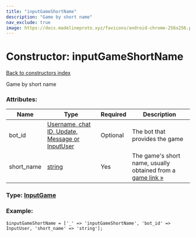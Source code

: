 ```yaml
---
title: "inputGameShortName"
description: "Game by short name"
nav_exclude: true
image: https://docs.madelineproto.xyz/favicons/android-chrome-256x256.png
---
```

# Constructor: inputGameShortName  
[Back to constructors index](/API_docs/constructors/index.html)



Game by short name

### Attributes:

| Name     |    Type       | Required | Description |
|----------|---------------|----------|-------------|
|bot\_id|[Username, chat ID, Update, Message or InputUser](/API_docs/types/InputUser.html) | Optional|The bot that provides the game|
|short\_name|[string](/API_docs/types/string.html) | Yes|The game's short name, usually obtained from a [game link »](https://core.telegram.org/api/links#game-links)|



### Type: [InputGame](/API_docs/types/InputGame.html)


### Example:

```
$inputGameShortName = ['_' => 'inputGameShortName', 'bot_id' => InputUser, 'short_name' => 'string'];
```  
